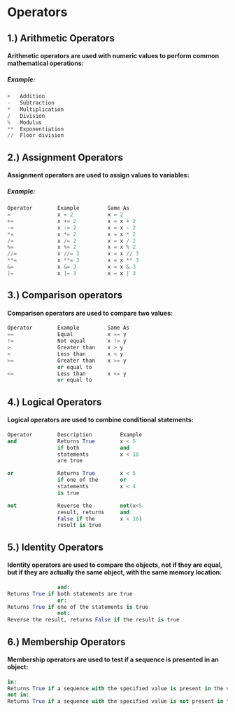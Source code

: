 # Operators

## 1.) Arithmetic Operators
#### Arithmetic operators are used with numeric values to perform common mathematical operations:
##### Example:
```python
+   Addition
-   Subtraction
*   Multiplication
/   Division
%   Modulus
**  Exponentiation
//  Floor division
```

## 2.) Assignment Operators
#### Assignment operators are used to assign values to variables:
##### Example:
```python
Operator        Example         Same As
=               x = 2           x = 2
+=              x += 2          x = x + 2
-=              x -= 2          x = x - 2
*=              x *= 2          x = x * 2
/=              x /= 2          x = x / 2
%=              x %= 2          x = x % 2
//=	            x //= 3	        x = x // 3
**=	            x **= 3	        x = x ** 3
&=	            x &= 3	        x = x & 3
|=	            x |= 3	        x = x | 3
```

## 3.) Comparison operators 
#### Comparison operators are used to compare two values:
```python
Operator        Example         Same As
==	            Equal	        x == y
!=	            Not equal	    x != y	
>	            Greater than	x > y	
<	            Less than	    x < y	
>=	            Greater than    x >= y 
                or equal to		
<=	            Less than       x <= y
                or equal to	
```

## 4.) Logical Operators 
#### Logical operators are used to combine conditional statements:
```python
Operator        Description         Example
and 	        Returns True        x < 5
                if both             and
                statements          x < 10
                are true	 

or	            Returns True        x < 5
                if one of the       or
                statements          x < 4
                is true		

not	            Reverse the         not(x<5
                result, returns     and
                False if the        x < 10)
                result is true
```

## 5.) Identity Operators
#### Identity operators are used to compare the objects, not if they are equal, but if they are actually the same object, with the same memory location:
```python
                and: 
Returns True if both statements are true
                or: 
Returns True if one of the statements is true
                not: 
Reverse the result, returns False if the result is true      
```

## 6.) Membership Operators
#### Membership operators are used to test if a sequence is presented in an object:
```python
in: 
Returns True if a sequence with the specified value is present in the object
not in:
Returns True if a sequence with the specified value is not present in the object
```
